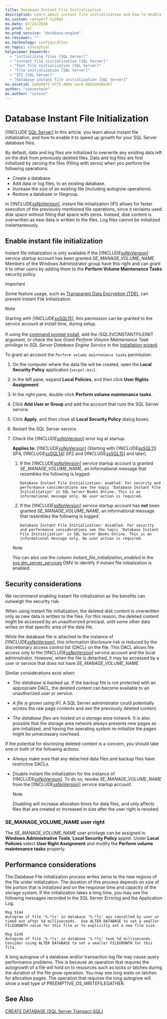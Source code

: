 ```yaml
---
title: Database Instant File Initialization
description: Learn about instant file initialization and how to enable it on your SQL Server database.
ms.custom: contperf-fy20q4
ms.date: 07/24/2020
ms.prod: sql
ms.prod_service: "database-engine"
ms.reviewer: ""
ms.technology: configuration
ms.topic: conceptual
helpviewer_keywords: 
  - "initializing files [SQL Server]"
  - "instant file initialization [SQL Server]"
  - "fast file initialization [SQL Server]"
  - "file initialization [SQL Server]"
  - "IFI [SQL Server]"
  - "database instant file initialization [SQL Server]"
ms.assetid: 1ad468f5-4f75-480b-aac6-0b01b048bd67
author: "stevestein"
ms.author: "sstein"
---
```

# Database Instant File Initialization
 [!INCLUDE [SQL Server](../../includes/applies-to-version/sqlserver.md)]
In this article, you learn about instant file initialization, and how to enable it to speed up growth for your SQL Server database files.  

By default, data and log files are initialized to overwrite any existing data left on the disk from previously deleted files. Data and log files are first initialized by zeroing the files (filling with zeros) when you perform the following operations:  
  
- Create a database.  
- Add data or log files, to an existing database.  
- Increase the size of an existing file (including autogrow operations).  
- Restore a database or filegroup.  

In [!INCLUDE[ssNoVersion](../../includes/ssnoversion-md.md)], instant file initialization (IFI) allows for faster execution of the previously mentioned file operations, since it reclaims used disk space without filling that space with zeros. Instead, disk content is overwritten as new data is written to the files. Log files cannot be initialized instantaneously.


## Enable instant file initialization

Instant file initialization is only available if the [!INCLUDE[ssNoVersion](../../includes/ssnoversion-md.md)] service startup account has been granted *SE_MANAGE_VOLUME_NAME*. Members of the Windows Administrator group have this right and can grant it to other users by adding them to the **Perform Volume Maintenance Tasks** security policy.  
> [!IMPORTANT]
> Some feature usage, such as [Transparent Data Encryption (TDE)](../../relational-databases/security/encryption/transparent-data-encryption.md), can prevent Instant File Initialization.  

> [!NOTE]
> Starting with [!INCLUDE[ssSQL15](../../includes/sssql15-md.md)], this permission can be granted to the service account at install time, during setup. <br><br>If using the [command prompt install](../../database-engine/install-windows/install-sql-server-from-the-command-prompt.md), add the /SQLSVCINSTANTFILEINIT argument, or check the box *Grant Perform Volume Maintenance Task privilege to SQL Server Database Engine Service* in the [installation wizard](../../database-engine/install-windows/install-sql-server-from-the-installation-wizard-setup.md).
  
To grant an account the `Perform volume maintenance tasks` permission:  
  
1.  On the computer where the data file will be created, open the **Local Security Policy** application (`secpol.msc`).  
  
1.  In the left pane, expand **Local Policies**, and then click **User Rights Assignment**.  
  
1.  In the right pane, double-click **Perform volume maintenance tasks**.  
  
1.  Click **Add User or Group** and add the account that runs the SQL Server service.  
  
1.  Click **Apply**, and then close all **Local Security Policy** dialog boxes.  

1. Restart the SQL Server service.

1. Check the [!INCLUDE[ssNoVersion](../../includes/ssnoversion-md.md)] error log at startup.
   
  
    **Applies to:** [!INCLUDE[ssNoVersion](../../includes/ssnoversion-md.md)] (Starting with [!INCLUDE[ssSQL11](../../includes/sssql11-md.md)] SP4, [!INCLUDE[ssSQL14](../../includes/sssql14-md.md)] SP2 and [!INCLUDE[ssSQL15](../../includes/sssql15-md.md)] and later).
    1. If the [!INCLUDE[ssNoVersion](../../includes/ssnoversion-md.md)] service startup account is granted *SE_MANAGE_VOLUME_NAME*, an informational message that resembles the following is logged:

        `Database Instant File Initialization: enabled. For security and performance considerations see the topic 'Database Instant File Initialization' in SQL Server Books Online. This is an informational message only. No user action is required.`

    1. If the [!INCLUDE[ssNoVersion](../../includes/ssnoversion-md.md)] service startup account has **not** been granted *SE_MANAGE_VOLUME_NAME*, an informational message that resembles the following is logged:

        `Database Instant File Initialization: disabled. For security and performance considerations see the topic 'Database Instant File Initialization' in SQL Server Books Online. This is an informational message only. No user action is required.`
    > [!NOTE]
    > You can also use the column *instant_file_initialization_enabled* in the [sys.dm_server_services](../../relational-databases/system-dynamic-management-views/sys-dm-server-services-transact-sql.md) DMV to identify if instant file initialization is enabled.

## Security considerations

We recommend enabling instant file initialization as the benefits can outweigh the security risk.

When using instant file initialization, the deleted disk content is overwritten only as new data is written to the files. For this reason, the deleted content might be accessed by an unauthorized principal, until some other data writes on that specific area of the data file.

While the database file is attached to the instance of [!INCLUDE[ssNoVersion](../../includes/ssnoversion-md.md)], this information disclosure risk is reduced by the discretionary access control list (DACL) on the file. This DACL allows file access only to the [!INCLUDE[ssNoVersion](../../includes/ssnoversion-md.md)] service account and the local administrator. However, when the file is detached, it may be accessed by a user or service that does not have *SE_MANAGE_VOLUME_NAME*.

Similar considerations exist when:

* *The database is backed up.* If the backup file is not protected with an appropriate DACL, the deleted content can become available to an unauthorized user or service.  

* *A file is grown using IFI*. A SQL Server administrator could potentially access the raw page contents and see the previously deleted content.

* *The database files are hosted on a storage area network*. It is also possible that the storage area network always presents new pages as pre-initialized, and having the operating system re-initialize the pages might be unnecessary overhead.

If the potential for disclosing deleted content is a concern, you should take one or both of the following actions:  
  
- Always make sure that any detached data files and backup files have restrictive DACLs.  
- Disable instant file initialization for the instance of [!INCLUDE[ssNoVersion](../../includes/ssnoversion-md.md)].    To do so, revoke *SE_MANAGE_VOLUME_NAME* from the [!INCLUDE[ssNoVersion](../../includes/ssnoversion-md.md)] service startup account.
    
    > [!NOTE]
    > Disabling will increase allocation times  for data files, and only affects files that are created or increased in size after the user right is revoked.
  
### SE_MANAGE_VOLUME_NAME user right

The *SE_MANAGE_VOLUME_NAME* user privilege can be assigned in **Windows Administrative Tools**, **Local Security Policy** applet. Under **Local Policies** select **User Right Assignment** and modify the **Perform volume maintenance tasks** property.

## Performance considerations

The Database File initialization process writes zeros to the new regions of the file under initialization. The duration of this process  depends on size of file portion that is initialized and on the response time and capacity of the storage system. If the initialization takes a long time, you may see the following messages recorded in the SQL Server Errorlog and the Application Log.

```
Msg 5144
Autogrow of file '%.*ls' in database '%.*ls' was cancelled by user or timed out after %d milliseconds.  Use ALTER DATABASE to set a smaller FILEGROWTH value for this file or to explicitly set a new file size.
```

```
Msg 5145
Autogrow of file '%.*ls' in database '%.*ls' took %d milliseconds.  Consider using ALTER DATABASE to set a smaller FILEGROWTH for this file.
```

A long autogrow of a database and/or transaction log file may cause query performance problems. This is because an operation that requires the autogrowth of a file will hold on to resources such as locks or latches during the duration of the file grow operation. You may see long waits on latches for allocation pages. The operation that requires the long autogrow will show a wait type of  PREEMPTIVE_OS_WRITEFILEGATHER.





## See Also  
 [CREATE DATABASE &#40;SQL Server Transact-SQL&#41;](../../t-sql/statements/create-database-transact-sql.md)